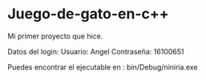 # Juego-de-gato-en-c++
Mi primer proyecto que hice.

Datos del login:
Usuario: Angel
Contraseña: 16100651

Puedes encontrar el ejecutable en : bin/Debug/niniria.exe
